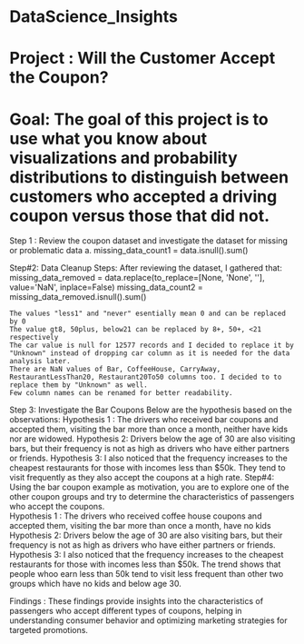 # DataScience_Insights

# Project : Will the Customer Accept the Coupon?
# Goal: The goal of this project is to use what you know about visualizations and probability distributions to distinguish between customers who accepted a driving coupon versus those that did not.


Step 1 : Review the coupon dataset and investigate the dataset for missing or problematic data
     a. missing_data_count1 = data.isnull().sum()

Step#2: Data Cleanup Steps: After reviewing the dataset, I gathered that:
    missing_data_removed = data.replace(to_replace=[None, 'None', ''], value='NaN', inplace=False) 
    missing_data_count2 = missing_data_removed.isnull().sum()

    The values "less1" and "never" esentially mean 0 and can be replaced by 0
    The value gt8, 50plus, below21 can be replaced by 8+, 50+, <21 respectively
    The car value is null for 12577 records and I decided to replace it by "Unknown" instead of dropping car column as it is needed for the data analysis later.
    There are NaN values of Bar, CoffeeHouse, CarryAway, RestaurantLessThan20, Restaurant20To50 columns too. I decided to to replace them by "Unknown" as well.
    Few column names can be renamed for better readability.
Step 3: Investigate the Bar Coupons
    Below are the hypothesis based on the observations:
    Hypothesis 1 : The drivers who received bar coupons and accepted them, visiting the bar more than once a month, neither have kids nor are widowed. 
    Hypothesis 2:  Drivers below the age of 30 are also visiting bars, but their frequency is not as high as drivers who have either partners or friends. 
    Hypothesis 3: I also noticed that the frequency increases to the cheapest restaurants for those with incomes less than $50k. They tend to visit frequently as they also accept the coupons at a high rate.
Step#4: Using the bar coupon example as motivation, you are to explore one of the other coupon groups and try to determine the      characteristics of passengers who accept the coupons.  
    Hypothesis 1 : The drivers who received coffee house coupons and accepted them, visiting the bar more than once a month, have no kids 
    Hypothesis 2:  Drivers below the age of 30 are also visiting bars, but their frequency is not as high as drivers who have either partners or friends. 
    Hypothesis 3: I also noticed that the frequency increases to the cheapest restaurants for those with incomes less than $50k. The trend shows that people whoo earn less than 50k tend to visit less frequent than other two groups which have no kids and below age 30.

 Findings :
    These findings provide insights into the characteristics of passengers who accept different types of coupons, helping in understanding consumer behavior and optimizing marketing strategies for targeted promotions.